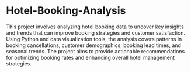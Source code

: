 # Hotel-Booking-Analysis
This project involves analyzing hotel booking data to uncover key insights and trends that can improve booking strategies and customer satisfaction. Using Python and data visualization tools, the analysis covers patterns in booking cancellations, customer demographics, booking lead times, and seasonal trends. The project aims to provide actionable recommendations for optimizing booking rates and enhancing overall hotel management strategies.
